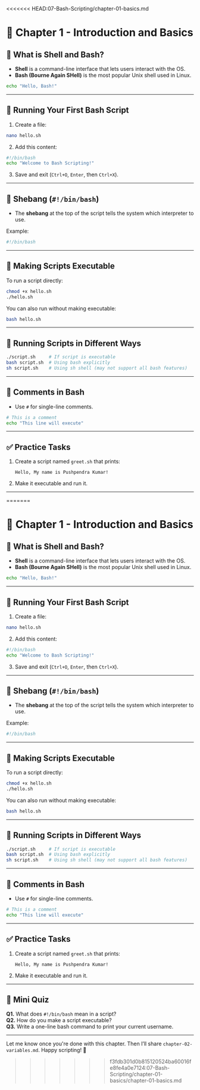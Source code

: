 <<<<<<< HEAD:07-Bash-Scripting/chapter-01-basics.md
# 📘 Chapter 1 - Introduction and Basics

## 🔹 What is Shell and Bash?

- **Shell** is a command-line interface that lets users interact with the OS.
- **Bash (Bourne Again SHell)** is the most popular Unix shell used in Linux.

```bash
echo "Hello, Bash!"
```

---

## 🔹 Running Your First Bash Script

1. Create a file:
```bash
nano hello.sh
```

2. Add this content:
```bash
#!/bin/bash
echo "Welcome to Bash Scripting!"
```

3. Save and exit (`Ctrl+O`, `Enter`, then `Ctrl+X`).

---

## 🔹 Shebang (`#!/bin/bash`)

- The **shebang** at the top of the script tells the system which interpreter to use.

Example:
```bash
#!/bin/bash
```

---

## 🔹 Making Scripts Executable

To run a script directly:
```bash
chmod +x hello.sh
./hello.sh
```

You can also run without making executable:
```bash
bash hello.sh
```

---

## 🔹 Running Scripts in Different Ways

```bash
./script.sh     # If script is executable
bash script.sh  # Using bash explicitly
sh script.sh    # Using sh shell (may not support all bash features)
```

---

## 🔹 Comments in Bash

- Use `#` for single-line comments.

```bash
# This is a comment
echo "This line will execute"
```

---

## ✅ Practice Tasks

1. Create a script named `greet.sh` that prints:
   ```
   Hello, My name is Pushpendra Kumar!
   ```

2. Make it executable and run it.

---
=======
# 📘 Chapter 1 - Introduction and Basics

## 🔹 What is Shell and Bash?

- **Shell** is a command-line interface that lets users interact with the OS.
- **Bash (Bourne Again SHell)** is the most popular Unix shell used in Linux.

```bash
echo "Hello, Bash!"
```

---

## 🔹 Running Your First Bash Script

1. Create a file:
```bash
nano hello.sh
```

2. Add this content:
```bash
#!/bin/bash
echo "Welcome to Bash Scripting!"
```

3. Save and exit (`Ctrl+O`, `Enter`, then `Ctrl+X`).

---

## 🔹 Shebang (`#!/bin/bash`)

- The **shebang** at the top of the script tells the system which interpreter to use.

Example:
```bash
#!/bin/bash
```

---

## 🔹 Making Scripts Executable

To run a script directly:
```bash
chmod +x hello.sh
./hello.sh
```

You can also run without making executable:
```bash
bash hello.sh
```

---

## 🔹 Running Scripts in Different Ways

```bash
./script.sh     # If script is executable
bash script.sh  # Using bash explicitly
sh script.sh    # Using sh shell (may not support all bash features)
```

---

## 🔹 Comments in Bash

- Use `#` for single-line comments.

```bash
# This is a comment
echo "This line will execute"
```

---

## ✅ Practice Tasks

1. Create a script named `greet.sh` that prints:
   ```
   Hello, My name is Pushpendra Kumar!
   ```

2. Make it executable and run it.

---

## 📝 Mini Quiz

**Q1.** What does `#!/bin/bash` mean in a script?  
**Q2.** How do you make a script executable?  
**Q3.** Write a one-line bash command to print your current username.

---

Let me know once you're done with this chapter. Then I’ll share `chapter-02-variables.md`. Happy scripting! 🚀
>>>>>>> f3fdb301d0b815120524ba60016fe8fe4a0e7124:07-Bash-Scripting/chapter-01-basics/chapter-01-basics.md
